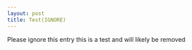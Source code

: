 ```yaml
---
layout: post
title: Test(IGNORE)
---
```

Please ignore this entry this is a test and will likely be removed
